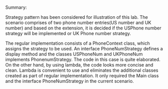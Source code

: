 Summary:

Strategy pattern has been considered for illustration of this lab. The scenario comprises of two phone number entries(US number and UK number) and based on the extension, it is decided if the USPhone number strategy will be implemented or UK Phone number strategy.

The regular implementation consists of a PhoneContext class, which assigns the strategy to be used. An interface PhoneNumStrategy defines a display method and the classes USPhoneNum and UKPhoneNum implements PhonenumStrategy.
The code in this case is quite elaborated.
On the other hand, by using lambda, the code looks more concise and clean. Lambda is convenient to use and eliminates the additional classes created as part of regular implementation. It only required the Main class and the interface PhoneNumStrategy in the current scenario.
